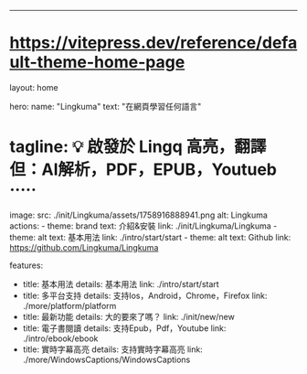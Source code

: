 ---
# https://vitepress.dev/reference/default-theme-home-page
layout: home

hero:
  name: "Lingkuma"
  text: "在網頁學習任何語言"
  # tagline: 💡 啟發於 Lingq 高亮，翻譯 但：AI解析，PDF，EPUB，Youtueb ·····
  image:
    src: ./init/Lingkuma/assets/1758916888941.png
    alt: Lingkuma
  actions:
    - theme: brand
      text: 介紹&安裝
      link: ./init/Lingkuma/Lingkuma
    - theme: alt
      text: 基本用法
      link: ./intro/start/start
    - theme: alt
      text: Github
      link: https://github.com/Lingkuma/Lingkuma

features:
  - title: 基本用法
    details: 基本用法
    link: ./intro/start/start
  - title: 多平台支持
    details: 支持Ios，Android，Chrome，Firefox
    link: ./more/platform/platform
  - title: 最新功能
    details: 大的要來了嗎？
    link: ./init/new/new
  - title: 電子書閱讀
    details: 支持Epub，Pdf，Youtube
    link: ./intro/ebook/ebook
  - title: 實時字幕高亮
    details: 支持實時字幕高亮
    link: ./more/WindowsCaptions/WindowsCaptions


